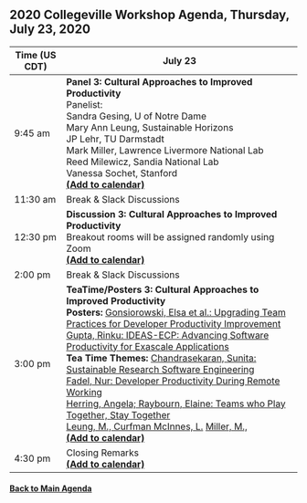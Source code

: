 
## 2020 Collegeville Workshop Agenda, Thursday, July 23, 2020

| **Time (US CDT)**| **July 23** |
|---|---|
| 9:45 am  | **Panel 3: Cultural Approaches to Improved Productivity** <br> Panelist: <br> Sandra Gesing, U of Notre Dame <br> Mary Ann Leung, Sustainable Horizons <br> JP Lehr, TU Darmstadt <br> Mark Miller, Lawrence Livermore National Lab <br> Reed Milewicz, Sandia National Lab <br> Vanessa Sochet, Stanford <br> [**(Add to calendar)**](CW20-Panel-3-Cultural-Approaches.ics) |
| 11:30 am | Break & Slack Discussions |
| 12:30 pm | **Discussion 3: Cultural Approaches to Improved Productivity** <br> Breakout rooms will be assigned randomly using Zoom <br> [**(Add to calendar)**](CW20-Discussion-3-Cultural-Approaches.ics) |
| 2:00 pm | Break & Slack Discussions |
| 3:00 pm | **TeaTime/Posters 3: Cultural Approaches to Improved Productivity** <br> **Posters:** [Gonsiorowski, Elsa et al.: Upgrading Team Practices for Developer Productivity Improvement](gonsiorowski-upgrading-team-practices.pdf) <br> [Gupta, Rinku: IDEAS-ECP: Advancing Software Productivity for Exascale Applications](IDEAS.OverviewPoster-For-CW20.pdf) <br> **Tea Time Themes:** [Chandrasekaran, Sunita: Sustainable Research Software Engineering](chandrasekaran-rse.md) <br> [Fadel, Nur: Developer Productivity During Remote Working](fadel-remote-working.md) <br> [Herring, Angela; Raybourn, Elaine: Teams who Play Together, Stay Together](raybourn-teams-play.pdf) <br> [Leung, M., Curfman McInnes, L.](leung-diversity.md) [Miller, M., ](miller-diversity.md) <br> [**(Add to calendar)**](CW20-TeaTime-Posters-3.ics) |
| 4:30 pm | Closing Remarks <br> [**(Add to calendar)**](CW20-ClosingRemarks.ics) |



#### [Back to Main Agenda](Agenda.md)
